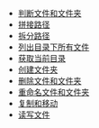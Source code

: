 - <a href="../pages/文件操作/判断文件和文件夹.md">判断文件和文件夹</a>
- <a href="../pages/文件操作/拼接路径.md">拼接路径</a>
- <a href="../pages/文件操作/拆分路径.md">拆分路径</a>
- <a href="../pages/文件操作/列出目录下所有文件.md">列出目录下所有文件</a>
- <a href="../pages/文件操作/获取当前目录.md">获取当前目录</a>
- <a href="../pages/文件操作/创建文件夹.md">创建文件夹</a>
- <a href="../pages/文件操作/删除文件和文件夹.md">删除文件和文件夹</a>
- <a href="../pages/文件操作/重命名文件和文件夹.md">重命名文件和文件夹</a>
- <a href="../pages/文件操作/复制和移动.md">复制和移动</a>
- <a href="../pages/文件操作/读写文件.md">读写文件</a>